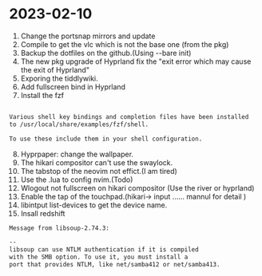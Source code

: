 # 2023-02-10


1. Change the portsnap mirrors and update
2. Compile to get the vlc which is not the base one (from the pkg)
3. Backup the dotfiles on the github.(Using --bare init)
4. The new pkg upgrade of Hyprland fix the "exit error which may cause the exit of Hyprland"
5. Exporing the tiddlywiki.
6. Add fullscreen bind in Hyprland
7. Install the fzf 
```bash

Various shell key bindings and completion files have been installed
to /usr/local/share/examples/fzf/shell.

To use these include them in your shell configuration.

```
8. Hyprpaper: change the wallpaper.
9. The hikari compositor can't use the swaylock.
10. The tabstop of the neovim not effict.(I am tired)
11. Use the .lua to config nvim.(Todo)
12. Wlogout not fullscreen on hikari compositor (Use the river or hyprland)
13. Enable the tap of the touchpad.(hikari-> input ...... mannul for detail ) 
14. libintput list-devices to get the device name.
15. Insall redshift
```bash
Message from libsoup-2.74.3:

--
libsoup can use NTLM authentication if it is compiled
with the SMB option. To use it, you must install a
port that provides NTLM, like net/samba412 or net/samba413.

```
